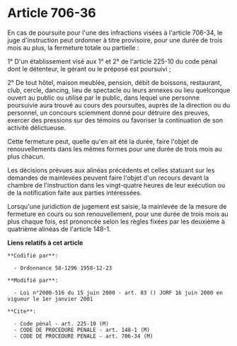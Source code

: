 # Article 706-36

En cas de poursuite pour l'une des infractions visées à l'article 706-34, le juge d'instruction peut ordonner à titre
provisoire, pour une durée de trois mois au plus, la fermeture totale ou partielle :

1° D'un établissement visé aux 1° et 2° de l'article 225-10 du code pénal dont le détenteur, le gérant ou le préposé est
poursuivi ;

2° De tout hôtel, maison meublée, pension, débit de boissons, restaurant, club, cercle, dancing, lieu de spectacle ou leurs
annexes ou lieu quelconque ouvert au public ou utilisé par le public, dans lequel une personne poursuivie aura trouvé au
cours des poursuites, auprès de la direction ou du personnel, un concours sciemment donné pour détruire des preuves, exercer
des pressions sur des témoins ou favoriser la continuation de son activité délictueuse.

Cette fermeture peut, quelle qu'en ait été la durée, faire l'objet de renouvellements dans les mêmes formes pour une durée de
trois mois au plus chacun.

Les décisions prévues aux alinéas précédents et celles statuant sur les demandes de mainlevées peuvent faire l'objet d'un
recours devant la chambre de l'instruction dans les vingt-quatre heures de leur exécution ou de la notification faite aux
parties intéressées.

Lorsqu'une juridiction de jugement est saisie, la mainlevée de la mesure de fermeture en cours ou son renouvellement, pour
une durée de trois mois au plus chaque fois, est prononcée selon les règles fixées par les deuxième à quatrième alinéas de
l'article 148-1.

**Liens relatifs à cet article**

	**Codifié par**:

	  - Ordonnance 58-1296 1958-12-23

	**Modifié par**:

	  - Loi n°2000-516 du 15 juin 2000 - art. 83 () JORF 16 juin 2000 en vigueur le 1er janvier 2001

	**Cite**:

	  - Code pénal - art. 225-10 (M)
	  - CODE DE PROCEDURE PENALE - art. 148-1 (M)
	  - CODE DE PROCEDURE PENALE - art. 706-34 (M)

